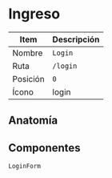 # Ingreso

| Item     | Descripción                                          |
| -------- | ---------------------------------------------------- |
| Nombre   | `Login`                                              |
| Ruta     | `/login`                                             |
| Posición | `0`                                                  |
| Ícono    | <span class="material-symbols-outlined">login</span> |

## Anatomía

## Componentes

`LoginForm`
